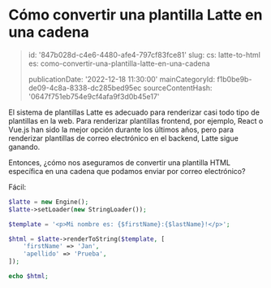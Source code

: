 Cómo convertir una plantilla Latte en una cadena
================================================

> id: '847b028d-c4e6-4480-afe4-797cf83fce81'
> slug:
> 	cs: latte-to-html
> 	es: como-convertir-una-plantilla-latte-en-una-cadena
> 
> publicationDate: '2022-12-18 11:30:00'
> mainCategoryId: f1b0be9b-de09-4c8a-8338-dc285bed95ec
> sourceContentHash: '0647f751eb754e9cf4afa9f3d0b45e17'

El sistema de plantillas Latte es adecuado para renderizar casi todo tipo de plantillas en la web. Para renderizar plantillas frontend, por ejemplo, React o Vue.js han sido la mejor opción durante los últimos años, pero para renderizar plantillas de correo electrónico en el backend, Latte sigue ganando.

Entonces, ¿cómo nos aseguramos de convertir una plantilla HTML específica en una cadena que podamos enviar por correo electrónico?

Fácil:

```php
$latte = new Engine();
$latte->setLoader(new StringLoader());

$template = '<p>Mi nombre es: {$firstName}:{$lastName}!</p>';

$html = $latte->renderToString($template, [
	'firstName' => 'Jan',
	'apellido' => 'Prueba',
]);

echo $html;
```
